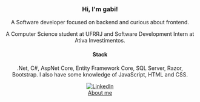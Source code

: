 <div align="center">
  <h3>Hi, I'm gabi!</h3>
  <p>A Software developer focused on backend and curious about frontend.</p>
  <p>A Computer Science student at UFRRJ and Software Development Intern at Ativa Investimentos.</p>

  <h4>Stack</h4>
  <p>.Net, C#, AspNet Core, Entity Framework Core, SQL Server, Razor, Bootstrap.
    I also have some knowledge of JavaScript, HTML and CSS.</p>

  [![LinkedIn](https://img.shields.io/badge/LinkedIn-0077B5?style=for-the-badge&logo=linkedin&logoColor=white)](https://www.linkedin.com/in/gabrielleraujo/)
  </br>
  [About me](https://gabrielleraujo.github.io/)
</div>
